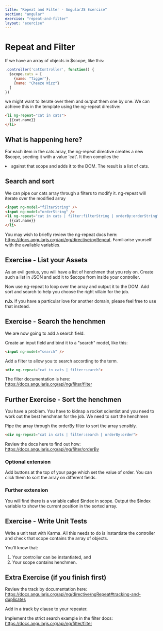 ```yaml
---
title: "Repeat and Filter - AngularJS Exercise"
section: "angular"
exercise: "repeat-and-filter"
layout: "exercise"
---
```




# Repeat and Filter


If we have an array of objects in $scope, like this:

```js
.controller('catController', function() {
  $scope.cats = [
    {name: "Tigger"},
    {name: "Cheeze Wizz"}
  ]
})
```





we might want to iterate over them and output them one by one. We can achieve this in the template using the ng-repeat directive:

```html
<li ng-repeat="cat in cats">
  {{cat.name}}
</li>
```





## What is happening here?

For each item in the cats array, the ng-repeat directive creates a new $scope, seeding it with a value 'cat'. It then compiles the <li> against that scope and adds it to the DOM. The result is a list of cats.

## Search and sort

We can pipe our cats array through a filters to modify it. ng-repeat will iterate over the modified array

```html
<input ng-model="filterString" />
<input ng-model="orderString" />
<li ng-repeat="cat in cats | filter:filterString | orderBy:orderString">
  {{cat.name}}
</li>
```





You may wish to briefly review the ng-repeat docs here: <https://docs.angularjs.org/api/ng/directive/ngRepeat>. Familiarise yourself with the available variables.






## Exercise - List your Assets

As an evil genius, you will have a list of henchmen that you rely on. Create such a list in JSON and add it to $scope from inside your controller.

Now use ng-repeat to loop over the array and output it to the DOM. Add sort and search to help you choose the right villain for the job.

**n.b.** If you have a particular love for another domain, please feel free to use that instead.





## Exercise - Search the henchmen

We are now going to add a search field.

Create an input field and bind it to a "search" model, like this:

```html
<input ng-model="search" />
```





Add a filter to allow you to search according to the term.

```html
<div ng-repeat="cat in cats | filter:search">
```





The filter documentation is here: <https://docs.angularjs.org/api/ng/filter/filter>







## Further Exercise - Sort the henchmen

You have a problem. You have to kidnap a rocket scientist and you need to work out the best henchman for the job. We need to sort the henchmen

Pipe the array through the orderBy filter to sort the array sensibly.

```html
<div ng-repeat="cat in cats | filter:search | orderBy:order">
```





Review the docs here to find out how: <https://docs.angularjs.org/api/ng/filter/orderBy>

### Optional extension

Add buttons at the top of your page which set the value of order. You can click them to sort the array on different fields.

### Further extension

You will find there is a variable called $index in scope. Output the $index variable to show the current position in the sorted array.





## Exercise - Write Unit Tests

Write a unit test with Karma. All this needs to do is instantiate the controller and check that scope contains the array of objects.

You'll know that:

1. Your controller can be instantiated, and
2. Your scope contains henchmen.





## Extra Exercise (if you finish first)

Review the track by documentation here: <https://docs.angularjs.org/api/ng/directive/ngRepeat#tracking-and-duplicates>

Add in a track by clause to your repeater.

Implement the strict search example in the filter docs: <https://docs.angularjs.org/api/ng/filter/filter>


